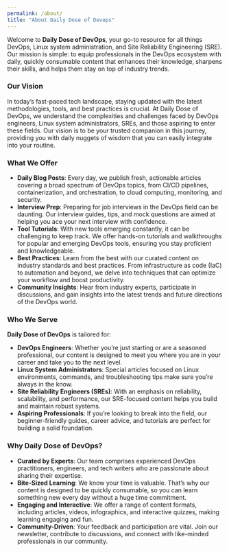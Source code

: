 ```yaml
---
permalink: /about/
title: "About Daily Dose of Devops"
---
```

Welcome to **Daily Dose of DevOps**, your go-to resource for all things DevOps, Linux system administration, and Site Reliability Engineering (SRE). Our mission is simple: to equip professionals in the DevOps ecosystem with daily, quickly consumable content that enhances their knowledge, sharpens their skills, and helps them stay on top of industry trends.

### Our Vision

In today’s fast-paced tech landscape, staying updated with the latest methodologies, tools, and best practices is crucial. At Daily Dose of DevOps, we understand the complexities and challenges faced by DevOps engineers, Linux system administrators, SREs, and those aspiring to enter these fields. Our vision is to be your trusted companion in this journey, providing you with daily nuggets of wisdom that you can easily integrate into your routine.

### What We Offer

- **Daily Blog Posts**: Every day, we publish fresh, actionable articles covering a broad spectrum of DevOps topics, from CI/CD pipelines, containerization, and orchestration, to cloud computing, monitoring, and security.
- **Interview Prep**: Preparing for job interviews in the DevOps field can be daunting. Our interview guides, tips, and mock questions are aimed at helping you ace your next interview with confidence.
- **Tool Tutorials**: With new tools emerging constantly, it can be challenging to keep track. We offer hands-on tutorials and walkthroughs for popular and emerging DevOps tools, ensuring you stay proficient and knowledgeable.
- **Best Practices**: Learn from the best with our curated content on industry standards and best practices. From infrastructure as code (IaC) to automation and beyond, we delve into techniques that can optimize your workflow and boost productivity.
- **Community Insights**: Hear from industry experts, participate in discussions, and gain insights into the latest trends and future directions of the DevOps world.

### Who We Serve

**Daily Dose of DevOps** is tailored for:
- **DevOps Engineers**: Whether you’re just starting or are a seasoned professional, our content is designed to meet you where you are in your career and take you to the next level.
- **Linux System Administrators**: Special articles focused on Linux environments, commands, and troubleshooting tips make sure you’re always in the know.
- **Site Reliability Engineers (SREs)**: With an emphasis on reliability, scalability, and performance, our SRE-focused content helps you build and maintain robust systems.
- **Aspiring Professionals**: If you’re looking to break into the field, our beginner-friendly guides, career advice, and tutorials are perfect for building a solid foundation.

### Why Daily Dose of DevOps?

- **Curated by Experts**: Our team comprises experienced DevOps practitioners, engineers, and tech writers who are passionate about sharing their expertise.
- **Bite-Sized Learning**: We know your time is valuable. That’s why our content is designed to be quickly consumable, so you can learn something new every day without a huge time commitment.
- **Engaging and Interactive**: We offer a range of content formats, including articles, videos, infographics, and interactive quizzes, making learning engaging and fun.
- **Community-Driven**: Your feedback and participation are vital. Join our newsletter, contribute to discussions, and connect with like-minded professionals in our community.